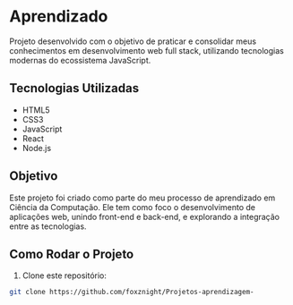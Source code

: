 # Aprendizado

Projeto desenvolvido com o objetivo de praticar e consolidar meus conhecimentos em desenvolvimento web full stack, utilizando tecnologias modernas do ecossistema JavaScript.

## Tecnologias Utilizadas

- HTML5
- CSS3
- JavaScript
- React
- Node.js

## Objetivo

Este projeto foi criado como parte do meu processo de aprendizado em Ciência da Computação. Ele tem como foco o desenvolvimento de aplicações web, unindo front-end e back-end, e explorando a integração entre as tecnologias.

## Como Rodar o Projeto

1. Clone este repositório:
```bash
git clone https://github.com/foxznight/Projetos-aprendizagem-

